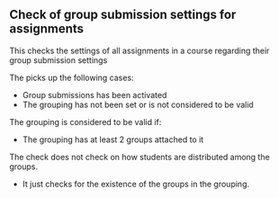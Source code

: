 ## Check of group submission settings for assignments

This checks the settings of all assignments in a course regarding their group submission settings

The picks up the following cases:
- Group submissions has been activated  
- The grouping has not been set or is not considered to be valid

The grouping is considered to be valid if:
- The grouping has at least 2 groups attached to it

The check does not check on how students are distributed among the groups. 
- It just checks for the existence of the groups in the grouping.
